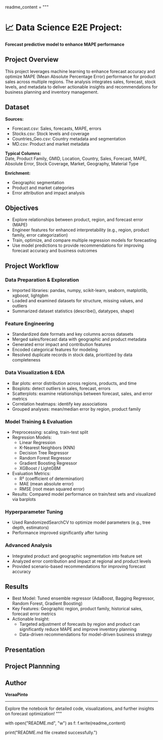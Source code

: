 
readme_content = """
# 📈 Data Science E2E Project:
**Forecast predictive model to enhance MAPE performance**

## Project Overview

This project leverages machine learning to enhance forecast accuracy and optimize MAPE (Mean Absolute Percentage Error) performance for product sales across multiple regions. The analysis integrates sales, forecast, stock levels, and metadata to deliver actionable insights and recommendations for business planning and inventory management.

## Dataset

**Sources:**  
- Forecast.csv: Sales, forecasts, MAPE, errors  
- Stocks.csv: Stock levels and coverage  
- Countries_Geo.csv: Country metadata and segmentation  
- MD.csv: Product and market metadata

**Typical Columns:**  
Date, Product Family, GMID, Location, Country, Sales, Forecast, MAPE, Absolute Error, Stock Coverage, Market, Geography, Material Type

**Enrichment:**  
- Geographic segmentation  
- Product and market categories  
- Error attribution and impact analysis

## Objectives

- Explore relationships between product, region, and forecast error (MAPE)
- Engineer features for enhanced interpretability (e.g., region, product family, error categorization)
- Train, optimize, and compare multiple regression models for forecasting
- Use model predictions to provide recommendations for improving forecast accuracy and business outcomes

## Project Workflow

### Data Preparation & Exploration

- Imported libraries: pandas, numpy, scikit-learn, seaborn, matplotlib, xgboost, lightgbm
- Loaded and examined datasets for structure, missing values, and outliers
- Summarized dataset statistics (describe(), datatypes, shape)

### Feature Engineering

- Standardized date formats and key columns across datasets
- Merged sales/forecast data with geographic and product metadata
- Generated error impact and contribution features
- Encoded categorical features for modeling
- Resolved duplicate records in stock data, prioritized by data completeness

### Data Visualization & EDA

- Bar plots: error distribution across regions, products, and time
- Boxplots: detect outliers in sales, forecast, errors
- Scatterplots: examine relationships between forecast, sales, and error metrics
- Correlation heatmaps: identify key associations
- Grouped analyses: mean/median error by region, product family

### Model Training & Evaluation

- Preprocessing: scaling, train-test split
- Regression Models:
    - Linear Regression
    - K-Nearest Neighbors (KNN)
    - Decision Tree Regressor
    - Random Forest Regressor
    - Gradient Boosting Regressor
    - XGBoost / LightGBM
- Evaluation Metrics:
    - R² (coefficient of determination)
    - MAE (mean absolute error)
    - RMSE (root mean squared error)
- Results: Compared model performance on train/test sets and visualized via barplots

### Hyperparameter Tuning

- Used RandomizedSearchCV to optimize model parameters (e.g., tree depth, estimators)
- Performance improved significantly after tuning

### Advanced Analysis

- Integrated product and geographic segmentation into feature set
- Analyzed error contribution and impact at regional and product levels
- Provided scenario-based recommendations for improving forecast accuracy

## Results

- Best Model: Tuned ensemble regressor (AdaBoost, Bagging Regressor, Random Forest, Gradient Boosting)
- Key Features: Geographic region, product family, historical sales, forecast error metrics
- Actionable Insight:
    - Targeted adjustment of forecasts by region and product can significantly reduce MAPE and improve inventory planning
    - Data-driven recommendations for model-driven business strategy

## Presentation

[](https://docs.google.com/presentation/d/1nPi7VO3SSoiqS46g_rXAJ2PHHko9-Thvb0P7Ahkb9P8/edit?slide=id.g36e9d1c21f2_0_501#slide=id.g36e9d1c21f2_0_501)

## Project Plannning
[]()
## Author

**VeraaPinto**

---

Explore the notebook for detailed code, visualizations, and further insights on forecast optimization!
"""

with open("README.md", "w") as f:
    f.write(readme_content)

print("README.md file created successfully.")


